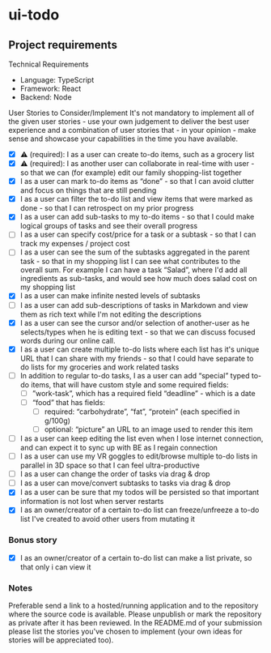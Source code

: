 # ui-todo

## Project requirements
Technical Requirements
- Language: TypeScript
- Framework: React
- Backend: Node

User Stories to Consider/Implement
It's not mandatory to implement all of the given user stories - use your own judgement to deliver
the best user experience and a combination of user stories that - in your opinion - make sense
and showcase your capabilities in the time you have available.

- [x] ⚠ (required): I as a user can create to-do items, such as a grocery list
- [x] ⚠ (required): I as another user can collaborate in real-time with user - so that
  we can (for example) edit our family shopping-list together
- [x] I as a user can mark to-do items as “done” - so that I can avoid clutter and focus
  on things that are still pending
- [x] I as a user can filter the to-do list and view items that were marked as done - so
  that I can retrospect on my prior progress
- [x] I as a user can add sub-tasks to my to-do items - so that I could make logical
  groups of tasks and see their overall progress
- [ ] I as a user can specify cost/price for a task or a subtask - so that I can track
  my expenses / project cost
- [ ] I as a user can see the sum of the subtasks aggregated in the parent task - so
  that in my shopping list I can see what contributes to the overall sum. For example I
  can have a task “Salad”, where I'd add all ingredients as sub-tasks, and would see how
  much does salad cost on my shopping list
- [x] I as a user can make infinite nested levels of subtasks
- [ ] I as a user can add sub-descriptions of tasks in Markdown and view them as rich
  text
  while I'm not editing the descriptions
- [x] I as a user can see the cursor and/or selection of another-user as he
  selects/types when he is editing text - so that we can discuss focused words during
  our online call.
- [x] I as a user can create multiple to-do lists where each list has it's unique URL
  that I can share with my friends - so that I could have separate to do lists for my
  groceries and work related tasks
- [ ] In addition to regular to-do tasks, I as a user can add “special” typed to-do
  items, that will have custom style and some required fields:
	- [ ] ”work-task”, which has a required field “deadline” - which is a date
	- [ ] “food” that has fields:
		- [ ] required: “carbohydrate”, “fat”, “protein” (each specified in g/100g)
		- [ ] optional: “picture” an URL to an image used to render this item
- [ ] I as a user can keep editing the list even when I lose internet connection, and
  can expect it to sync up with BE as I regain connection
- [ ] I as a user can use my VR goggles to edit/browse multiple to-do lists in parallel
  in 3D space so that I can feel ultra-productive
- [ ] I as a user can change the order of tasks via drag & drop
- [ ] I as a user can move/convert subtasks to tasks via drag & drop
- [x] I as a user can be sure that my todos will be persisted so that important
  information is not lost when server restarts
- [x] I as an owner/creator of a certain to-do list can freeze/unfreeze a to-do list
  I've created to avoid other users from mutating it

### Bonus story

- [x] I as an owner/creator of a certain to-do list can make a list private, so that
  only i can view it

### Notes

Preferable send a link to a hosted/running application and to the repository where the
source code is available. Please unpublish or mark the repository as private after it
has been reviewed. In the README.md of your submission please list the stories you've
chosen to implement (your own ideas for stories will be appreciated too).
